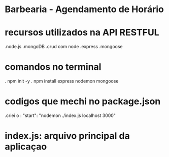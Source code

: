 #  Barbearia - Agendamento de Horário


#  recursos utilizados na API RESTFUL

.node.js
.mongoDB
.crud com node
.express
.mongoose


# comandos no terminal 

. npm init -y
. npm install express nodemon mongoose

# codigos que mechi no package.json

.criei o : "start": "nodemon ./index.js localhost 3000"

#  index.js: arquivo principal da aplicaçao

